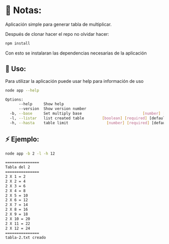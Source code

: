 # 📜 Notas:
Aplicación simple para generar tabla de multiplicar.

Después de clonar hacer el repo no olvidar hacer:

```bash
npm install
```
Con esto se instalaran las dependencias necesarias de la aplicación

## 📌 Uso:

Para utilizar la aplicación puede usar help para información de uso

```bash
node app --help
```
```bash
Options:
      --help     Show help                                             [boolean]
      --version  Show version number                                   [boolean]
  -b, --base     Set multiply base                           [number] [required]
  -l, --listar   list created table        [boolean] [required] [default: false]
  -h, --hasta    table limit                 [number] [required] [default: 10]
  ```
  ## ⚡ Ejemplo:

  ```bash
  node app -b 2 -l -h 12
  ```

  ```bash
  ===============
  Tabla del 2
===============
2 X 1 = 2
2 X 2 = 4
2 X 3 = 6
2 X 4 = 8
2 X 5 = 10
2 X 6 = 12
2 X 7 = 14
2 X 8 = 16
2 X 9 = 18
2 X 10 = 20
2 X 11 = 22
2 X 12 = 24
===============
tabla-2.txt creado
  ```
